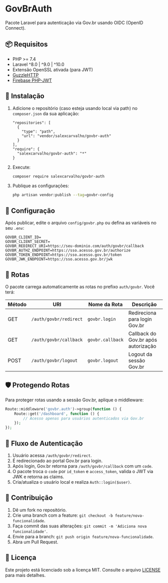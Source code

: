 # GovBrAuth

Pacote Laravel para autenticação via Gov.br usando OIDC (OpenID Connect).

## 📦 Requisitos

* PHP >= 7.4
* Laravel ^8.0 | ^9.0 | ^10.0
* Extensão OpenSSL ativada (para JWT)
* [GuzzleHTTP](https://github.com/guzzle/guzzle)
* [Firebase PHP-JWT](https://github.com/firebase/php-jwt)

## 🚀 Instalação

1. Adicione o repositório (caso esteja usando local via path) no `composer.json` da sua aplicação:

   ```jsonc
   "repositories": [
     {
       "type": "path",
       "url": "vendor/salexcarvalho/govbr-auth"
     }
   ],
   "require": {
     "salexcarvalho/govbr-auth": "*"
   }
   ```

2. Execute:

   ```bash
   composer require salexcarvalho/govbr-auth
   ```

3. Publique as configurações:

   ```bash
   php artisan vendor:publish --tag=govbr-config
   ```

## 🔧 Configuração

Após publicar, edite o arquivo `config/govbr.php` ou defina as variáveis no seu `.env`:

```dotenv
GOVBR_CLIENT_ID=
GOVBR_CLIENT_SECRET=
GOVBR_REDIRECT_URI=https://seu-dominio.com/auth/govbr/callback
GOVBR_AUTHZ_ENDPOINT=https://sso.acesso.gov.br/authorize
GOVBR_TOKEN_ENDPOINT=https://sso.acesso.gov.br/token
GOVBR_JWK_ENDPOINT=https://sso.acesso.gov.br/jwk
```

## 🚧 Rotas

O pacote carrega automaticamente as rotas no prefixo `auth/govbr`. Você terá:

| Método | URI                    | Nome da Rota     | Descrição                           |
| ------ | ---------------------- | ---------------- | ----------------------------------- |
| GET    | `/auth/govbr/redirect` | `govbr.login`    | Redireciona para login Gov.br       |
| GET    | `/auth/govbr/callback` | `govbr.callback` | Callback do Gov.br após autorização |
| POST   | `/auth/govbr/logout`   | `govbr.logout`   | Logout da sessão Gov.br             |

## 🛡️ Protegendo Rotas

Para proteger rotas usando a sessão Gov.br, aplique o middleware:

```php
Route::middleware('govbr.auth')->group(function () {
    Route::get('/dashboard', function () {
        // Acesso apenas para usuários autenticados via Gov.br
    });
});
```

## 🔄 Fluxo de Autenticação

1. Usuário acessa `/auth/govbr/redirect`.
2. É redirecionado ao portal Gov.br para login.
3. Após login, Gov.br retorna para `/auth/govbr/callback` com um `code`.
4. O pacote troca o `code` por `id_token` e `access_token`, valida o JWT via JWK e retorna as claims.
5. Cria/atualiza o usuário local e realiza `Auth::login($user)`.

## 🤝 Contribuição

1. Dê um fork no repositório.
2. Crie uma branch com a feature: `git checkout -b feature/nova-funcionalidade`.
3. Faça commit das suas alterações: `git commit -m 'Adiciona nova funcionalidade'`.
4. Envie para a branch: `git push origin feature/nova-funcionalidade`.
5. Abra um Pull Request.

## 📝 Licença

Este projeto está licenciado sob a licença MIT. Consulte o arquivo [LICENSE](LICENSE) para mais detalhes.
